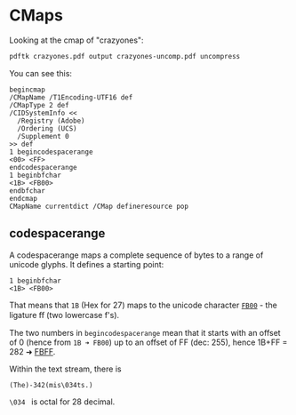 # CMaps

Looking at the cmap of "crazyones":

```bash
pdftk crazyones.pdf output crazyones-uncomp.pdf uncompress
```

You can see this:

```text
begincmap
/CMapName /T1Encoding-UTF16 def
/CMapType 2 def
/CIDSystemInfo <<
  /Registry (Adobe)
  /Ordering (UCS)
  /Supplement 0
>> def
1 begincodespacerange
<00> <FF>
endcodespacerange
1 beginbfchar
<1B> <FB00>
endbfchar
endcmap
CMapName currentdict /CMap defineresource pop
```

## codespacerange

A codespacerange maps a complete sequence of bytes to a range of unicode glyphs.
It defines a starting point:

```text
1 beginbfchar
<1B> <FB00>
```

That means that `1B` (Hex for 27) maps to the unicode character [`FB00`](https://unicode-table.com/en/FB00/) - the ligature ﬀ (two lowercase f's).

The two numbers in `begincodespacerange` mean that it starts with an offset of
0 (hence from `1B ➜ FB00`) up to an offset of FF (dec: 255), hence 1B+FF = 282
➜ [FBFF](https://www.compart.com/de/unicode/U+FBFF).

Within the text stream, there is

```text
(The)-342(mis\034ts.)
```

`\034 ` is octal for 28 decimal.

